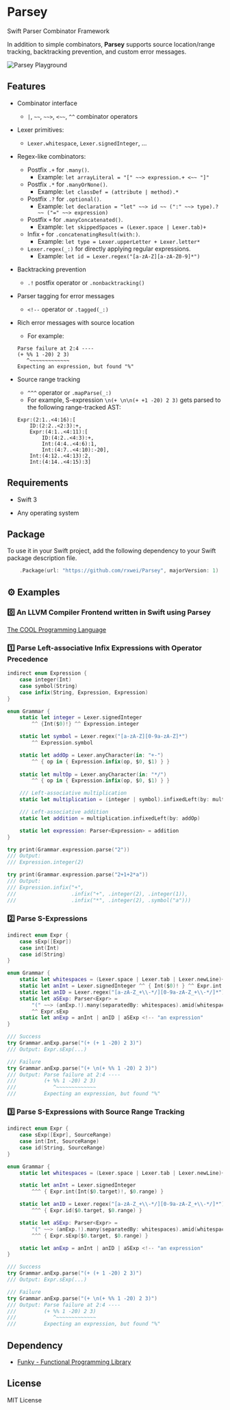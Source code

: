 # Parsey
Swift Parser Combinator Framework

In addition to simple combinators, **Parsey** supports source location/range tracking, 
backtracking prevention, and custom error messages.

![Parsey Playground](https://pbs.twimg.com/media/CrVaoBeVYAAWWoj.jpg:large)

## Features

- Combinator interface
    - `|`, `~~`, `~~>`, `<~~`, `^^` combinator operators

- Lexer primitives: 
    - `Lexer.whitespace`, `Lexer.signedInteger`, ...

- Regex-like combinators:
    - Postfix `.+` for `.many()`.
        - Example: `let arrayLiteral = "[" ~~> expression.+ <~~ "]"`
    - Postfix `.*` for `.manyOrNone()`.
        - Example: `let classDef = (attribute | method).*`
    - Postfix `.?` for `.optional()`.
        - Example: `let declaration = "let" ~~> id ~~ (":" ~~> type).? ~~ ("=" ~~> expression)`
    - Postfix `+` for `.manyConcatenated()`.
        - Example: `let skippedSpaces = (Lexer.space | Lexer.tab)+`
    - Infix `+` for `.concatenatingResult(with:)`. 
        - Example: `let type = Lexer.upperLetter + Lexer.letter*`
    - `Lexer.regex(_:)` for directly applying regular expressions.
        - Example: `let id = Lexer.regex("[a-zA-Z][a-zA-Z0-9]*")`

- Backtracking prevention 
    - `.!` postfix operator or `.nonbacktracking()`

- Parser tagging for error messages
    - `<!--` operator or `.tagged(_:)`

- Rich error messages with source location
    - For example:
    ```
    Parse failure at 2:4 ----
    (+ %% 1 -20) 2 3)
       ^~~~~~~~~~~~~~
    Expecting an expression, but found "%"
    ```

- Source range tracking
    - `^^^` operator or `.mapParse(_:)`
    - For example, S-expression `\n(+ \n\n(+ +1 -20) 2 3)` gets parsed to
      the following range-tracked AST:
    ```
    Expr:(2:1..<4:16):[
        ID:(2:2..<2:3):+,
        Expr:(4:1..<4:11):[
            ID:(4:2..<4:3):+,
            Int:(4:4..<4:6):1,
            Int:(4:7..<4:10):-20],
        Int:(4:12..<4:13):2,
        Int:(4:14..<4:15):3]
    ```

## Requirements

- Swift 3

- Any operating system

## Package

To use it in your Swift project, add the following dependency to your 
Swift package description file.

```swift
    .Package(url: "https://github.com/rxwei/Parsey", majorVersion: 1)
```

## ⚙ Examples

### 0️⃣ An LLVM Compiler Frontend written in Swift using **Parsey**

[The COOL Programming Language](https://github.com/rxwei/COOL)

### 1️⃣ Parse Left-associative Infix Expressions with Operator Precedence

```swift
indirect enum Expression {
    case integer(Int)
    case symbol(String)
    case infix(String, Expression, Expression)
}

enum Grammar {
    static let integer = Lexer.signedInteger
        ^^ {Int($0)!} ^^ Expression.integer

    static let symbol = Lexer.regex("[a-zA-Z][0-9a-zA-Z]*")
        ^^ Expression.symbol

    static let addOp = Lexer.anyCharacter(in: "+-")
        ^^ { op in { Expression.infix(op, $0, $1) } }
    
    static let multOp = Lexer.anyCharacter(in: "*/")
        ^^ { op in { Expression.infix(op, $0, $1) } }

    /// Left-associative multiplication
    static let multiplication = (integer | symbol).infixedLeft(by: multOp)

    /// Left-associative addition
    static let addition = multiplication.infixedLeft(by: addOp)

    static let expression: Parser<Expression> = addition
}

try print(Grammar.expression.parse("2"))
/// Output:
/// Expression.integer(2)

try print(Grammar.expression.parse("2+1+2*a"))
/// Output:
/// Expression.infix("+",
///                  .infix("+", .integer(2), .integer(1)),
///                  .infix("*", .integer(2), .symbol("a")))
```

### 2️⃣ Parse S-Expressions

```swift
indirect enum Expr {
    case sExp([Expr])
    case int(Int)
    case id(String)
}

enum Grammar {
    static let whitespaces = (Lexer.space | Lexer.tab | Lexer.newLine)+
    static let anInt = Lexer.signedInteger ^^ { Int($0)! } ^^ Expr.int
    static let anID = Lexer.regex("[a-zA-Z_+\\-*/][0-9a-zA-Z_+\\-*/]*") ^^ Expr.id
    static let aSExp: Parser<Expr> =
        "(" ~~> (anExp.!).many(separatedBy: whitespaces).amid(whitespaces.?) <~~ ")"
        ^^ Expr.sExp
    static let anExp = anInt | anID | aSExp <!-- "an expression"
}

/// Success
try Grammar.anExp.parse("(+ (+ 1 -20) 2 3)")
/// Output: Expr.sExp(...)

/// Failure
try Grammar.anExp.parse("(+ \n(+ %% 1 -20) 2 3)")
/// Output: Parse failure at 2:4 ----
///         (+ %% 1 -20) 2 3)
///            ^~~~~~~~~~~~~~
///         Expecting an expression, but found "%"
```

### 3️⃣ Parse S-Expressions with Source Range Tracking

```swift
indirect enum Expr {
    case sExp([Expr], SourceRange)
    case int(Int, SourceRange)
    case id(String, SourceRange)
}

enum Grammar {
    static let whitespaces = (Lexer.space | Lexer.tab | Lexer.newLine)+

    static let anInt = Lexer.signedInteger 
        ^^^ { Expr.int(Int($0.target)!, $0.range) }

    static let anID = Lexer.regex("[a-zA-Z_+\\-*/][0-9a-zA-Z_+\\-*/]*")
        ^^^ { Expr.id($0.target, $0.range) }

    static let aSExp: Parser<Expr> =
        "(" ~~> (anExp.!).many(separatedBy: whitespaces).amid(whitespaces.?) <~~ ")"
        ^^^ { Expr.sExp($0.target, $0.range) }

    static let anExp = anInt | anID | aSExp <!-- "an expression"
}

/// Success
try Grammar.anExp.parse("(+ (+ 1 -20) 2 3)")
/// Output: Expr.sExp(...)

/// Failure
try Grammar.anExp.parse("(+ \n(+ %% 1 -20) 2 3)")
/// Output: Parse failure at 2:4 ----
///         (+ %% 1 -20) 2 3)
///            ^~~~~~~~~~~~~~
///         Expecting an expression, but found "%"
```

## Dependency

- [Funky - Functional Programming Library](https://github.com/rxwei/Funky)


## License

MIT License
